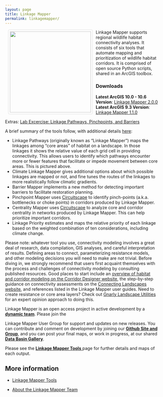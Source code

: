 ```yaml
---
layout: page
title: Linkage Mapper
permalink: linkagemapper/
---
```

<img style="float: left; height: 267px; padding: 5px; border: 1px solid #ddd; border-radius: 4px;" src="../img/lm_logo.jpg" hspace="10">

Linkage Mapper supports regional wildlife habitat connectivity analyses. It consists of six tools that automate mapping and prioritization of wildlife habitat corridors. It is comprised of open source Python scripts, shared in an ArcGIS toolbox.

### Downloads 

**Latest ArcGIS 10.0 - 10.6 Version**: [Linkage Mapper 2.0.0](https://github.com/linkagescape/linkage-mapper/files/2204107/Linkage_Mapper_2_0_0.zip)
**Latest ArcGIS 9.3 Version**: [Linkage Mapper 1.1.0](downloads/LinkageMapper_1_1_0.zip)

Extras: [Lab Excercise: Linkage Pathways, Pinchpoints, and Barriers ](http://circuitscape.nfshost.com/Downloads/LM_Lab_V2.zip)

A brief summary of the tools follow, with additional details [here](http://www.circuitscape.org/linkagemapper/linkage-mapper-tools):

- Linkage Pathways (originally known as “Linkage Mapper”) maps the linkages among “core areas” of habitat on a landscape. In those linkages it shows the relative value of each grid cell in providing connectivity. This allows users to identify which pathways encounter more or fewer features that facilitate or impede movement between core areas. This is pictured above. 
- Climate Linkage Mapper gives additional options about which possible linkages are mapped or not, and fine tunes the routes of the linkages to more realistically follow climatic gradients.
- Barrier Mapper implements a new method for detecting important barriers to facilitate restoration planning.
- Pinchpoint Mapper uses [Circuitscape](http://www.circuitscape.org/) to identify pinch-points (a.k.a. bottlenecks or choke points) in corridors produced by Linkage Mapper.
- Centrality Mapper uses [Circuitscape](http://www.circuitscape.org/) to analyze core and corridor centrality in networks produced by Linkage Mapper. This can help prioritize important corridors.
- Linkage Priority estimates and maps the relative priority of each linkage based on the weighted combination of ten considerations, including climate change. 



Please note: whatever tool you use, connectivity modeling involves a great deal of research, data compilation, GIS analyses, and careful interpretation of results. Defining areas to connect, parameterizing resistance models, and other modeling decisions you will need to make are not trivial. Before diving in, we strongly recommend that users first acquaint themselves with the process and challenges of connectivity modeling by consulting published resources. Good places to start include an [overview of habitat and corridor modeling on the Corridor Designer website](http://corridordesign.org/designing_corridors), the step-by-step guidance on connectivity assessments on the [Connecting Landscapes website](http://www.connectinglandscapes.org/), and references listed in the Linkage Mapper user guides. Need to create resistance or core area layers? Check out [Gnarly Landscape Utilities](http://www.circuitscape.org/gnarly-landscape-utilities) for an expert opinion approach to doing this.

Linkage Mapper is an open access project in active development by a [**dynamic team**](http://www.circuitscape.org/linkagemapper/about-the-team). Please join the 

Linkage Mapper User Group for support and updates on new releases. You can contribute and comment on development by joining our [**Github Site and Group**](https://github.com/linkagescape/linkage-mapper), and you can post your final maps, or work in progress, at our shared [**Data Basin Gallery**](https://databasin.org/galleries/027492e42545494cae53ca1f61b46c17).

Please see the [**Linkage Mapper Tools** ](/linkage-mapper-tools/) page for further details and maps of each output.

## More information

* [Linkage Mapper Tools](/linkagemapper/linkage-mapper-tools/)

* [About the Linkage Mapper Team](/linkagemapper/about-the-team/)
